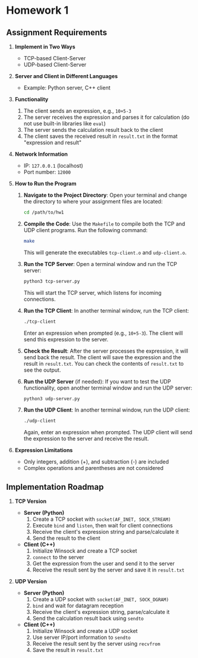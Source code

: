 # Homework 1

## Assignment Requirements

1. **Implement in Two Ways**

   - TCP-based Client-Server
   - UDP-based Client-Server

2. **Server and Client in Different Languages**

   - Example: Python server, C++ client

3. **Functionality**

   1. The client sends an expression, e.g., `10+5-3`
   2. The server receives the expression and parses it for calculation (do not use built-in libraries like `eval`)
   3. The server sends the calculation result back to the client
   4. The client saves the received result in `result.txt` in the format "expression and result"

4. **Network Information**

   - IP: `127.0.0.1` (localhost)
   - Port number: `12000`

5. **How to Run the Program**

   1. **Navigate to the Project Directory**:
      Open your terminal and change the directory to where your assignment files are located:

      ```bash
      cd /path/to/hw1
      ```

   2. **Compile the Code**:
      Use the `Makefile` to compile both the TCP and UDP client programs. Run the following command:

      ```bash
      make
      ```

      This will generate the executables `tcp-client.o` and `udp-client.o`.

   3. **Run the TCP Server**:
      Open a terminal window and run the TCP server:

      ```bash
      python3 tcp-server.py
      ```

      This will start the TCP server, which listens for incoming connections.

   4. **Run the TCP Client**:
      In another terminal window, run the TCP client:

      ```bash
      ./tcp-client
      ```

      Enter an expression when prompted (e.g., `10+5-3`). The client will send this expression to the server.

   5. **Check the Result**:
      After the server processes the expression, it will send back the result. The client will save the expression and the result in `result.txt`. You can check the contents of `result.txt` to see the output.

   6. **Run the UDP Server** (if needed):
      If you want to test the UDP functionality, open another terminal window and run the UDP server:

      ```bash
      python3 udp-server.py
      ```

   7. **Run the UDP Client**:
      In another terminal window, run the UDP client:
      ```bash
      ./udp-client
      ```
      Again, enter an expression when prompted. The UDP client will send the expression to the server and receive the result.

6. **Expression Limitations**
   - Only integers, addition (+), and subtraction (-) are included
   - Complex operations and parentheses are not considered

## Implementation Roadmap

1. **TCP Version**

   - **Server (Python)**
     1. Create a TCP socket with `socket(AF_INET, SOCK_STREAM)`
     2. Execute `bind` and `listen`, then wait for client connections
     3. Receive the client's expression string and parse/calculate it
     4. Send the result to the client
   - **Client (C++)**
     1. Initialize Winsock and create a TCP socket
     2. `connect` to the server
     3. Get the expression from the user and send it to the server
     4. Receive the result sent by the server and save it in `result.txt`

2. **UDP Version**
   - **Server (Python)**
     1. Create a UDP socket with `socket(AF_INET, SOCK_DGRAM)`
     2. `bind` and wait for datagram reception
     3. Receive the client's expression string, parse/calculate it
     4. Send the calculation result back using `sendto`
   - **Client (C++)**
     1. Initialize Winsock and create a UDP socket
     2. Use server IP/port information to `sendto`
     3. Receive the result sent by the server using `recvfrom`
     4. Save the result in `result.txt`
